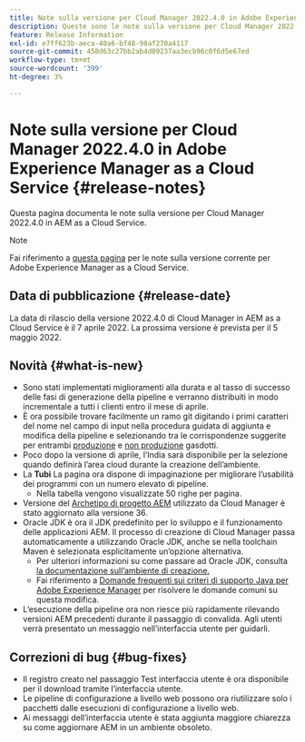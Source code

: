 ```yaml
---
title: Note sulla versione per Cloud Manager 2022.4.0 in Adobe Experience Manager as a Cloud Service
description: Queste sono le note sulla versione per Cloud Manager 2022.4.0 in AEM as a Cloud Service.
feature: Release Information
exl-id: e7ff623b-aeca-40a6-bf48-98af270a4117
source-git-commit: 458d63c27bb2ab4d09237aa3ecb96c0f6d5e67ed
workflow-type: tm+mt
source-wordcount: '399'
ht-degree: 3%

---
```


# Note sulla versione per Cloud Manager 2022.4.0 in Adobe Experience Manager as a Cloud Service {#release-notes}

Questa pagina documenta le note sulla versione per Cloud Manager 2022.4.0 in AEM as a Cloud Service.

>[!NOTE]
>
>Fai riferimento a [questa pagina](/help/release-notes/release-notes-cloud/release-notes-current.md) per le note sulla versione corrente per Adobe Experience Manager as a Cloud Service.

## Data di pubblicazione {#release-date}

La data di rilascio della versione 2022.4.0 di Cloud Manager in AEM as a Cloud Service è il 7 aprile 2022. La prossima versione è prevista per il 5 maggio 2022.

## Novità {#what-is-new}

* Sono stati implementati miglioramenti alla durata e al tasso di successo delle fasi di generazione della pipeline e verranno distribuiti in modo incrementale a tutti i clienti entro il mese di aprile.
* È ora possibile trovare facilmente un ramo git digitando i primi caratteri del nome nel campo di input nella procedura guidata di aggiunta e modifica della pipeline e selezionando tra le corrispondenze suggerite per entrambi [produzione](/help/implementing/cloud-manager/configuring-pipelines/configuring-production-pipelines.md) e [non produzione](/help/implementing/cloud-manager/configuring-pipelines/configuring-non-production-pipelines.md) gasdotti.
* Poco dopo la versione di aprile, l’India sarà disponibile per la selezione quando definirà l’area cloud durante la creazione dell’ambiente.
* La **Tubi** La pagina ora dispone di impaginazione per migliorare l’usabilità dei programmi con un numero elevato di pipeline.
   * Nella tabella vengono visualizzate 50 righe per pagina.
* Versione del [Archetipo di progetto AEM](https://experienceleague.adobe.com/docs/experience-manager-core-components/using/developing/archetype/overview.html?lang=it) utilizzato da Cloud Manager è stato aggiornato alla versione 36.
* Oracle JDK è ora il JDK predefinito per lo sviluppo e il funzionamento delle applicazioni AEM. Il processo di creazione di Cloud Manager passa automaticamente a utilizzando Oracle JDK, anche se nella toolchain Maven è selezionata esplicitamente un’opzione alternativa.
   * Per ulteriori informazioni su come passare ad Oracle JDK, consulta [la documentazione sull’ambiente di creazione.](/help/implementing/cloud-manager/getting-access-to-aem-in-cloud/build-environment-details.md#using-java-support)
   * Fai riferimento a [Domande frequenti sui criteri di supporto Java per Adobe Experience Manager](https://experienceleague.adobe.com/docs/experience-manager-65/assets/Java_Policy_for_Adobe_Experience_Manager.pdf) per risolvere le domande comuni su questa modifica.
* L’esecuzione della pipeline ora non riesce più rapidamente rilevando versioni AEM precedenti durante il passaggio di convalida. Agli utenti verrà presentato un messaggio nell’interfaccia utente per guidarli.

## Correzioni di bug {#bug-fixes}

* Il registro creato nel passaggio Test interfaccia utente è ora disponibile per il download tramite l’interfaccia utente.
* Le pipeline di configurazione a livello web possono ora riutilizzare solo i pacchetti dalle esecuzioni di configurazione a livello web.
* Ai messaggi dell’interfaccia utente è stata aggiunta maggiore chiarezza su come aggiornare AEM in un ambiente obsoleto.
